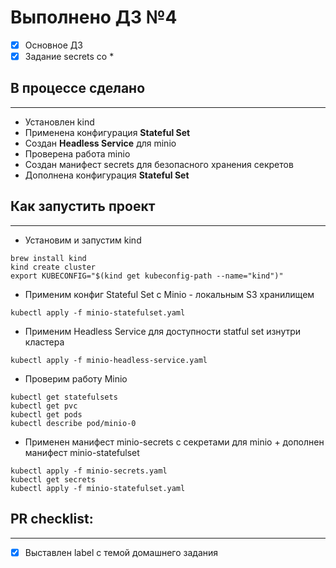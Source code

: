 # Выполнено ДЗ №4
- [x] Основное ДЗ
- [x] Задание secrets со *
## В процессе сделано
---
* Установлен kind
* Применена конфигурация **Stateful Set**
* Создан **Headless Service** для minio
* Проверена работа minio
* Создан манифест secrets для безопасного хранения секретов
* Дополнена конфигурация **Stateful Set**

## Как запустить проект
---
* Установим и запустим kind
```
brew install kind
kind create cluster
export KUBECONFIG="$(kind get kubeconfig-path --name="kind")"
```
* Применим конфиг Stateful Set с Minio - локальным S3 хранилищем
```
kubectl apply -f minio-statefulset.yaml
```
* Применим Headless Service для доступности statful set изнутри кластера
```
kubectl apply -f minio-headless-service.yaml
```
* Проверим работу Minio
```
kubectl get statefulsets
kubectl get pvc
kubectl get pods
kubectl describe pod/minio-0
```
* Применен манифест minio-secrets с секретами для minio + дополнен манифест minio-statefulset
```
kubectl apply -f minio-secrets.yaml
kubectl get secrets
kubectl apply -f minio-statefulset.yaml
```


## PR checklist:
---
 - [x] Выставлен label с темой домашнего задания